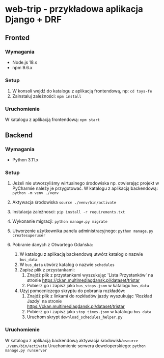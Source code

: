 # web-trip - przykładowa aplikacja Django + DRF


## Fronted
### Wymagania

- Node.js 18.x
- npm 9.6.x

### Setup

1. W konsoli wejdź do katalogu z aplikacją frontendową, np: `cd toys-fe`
2. Zainstaluj zależności: `npm install`

### Uruchomienie

W katalogu z aplikacją frontendową: `npm start`

## Backend
### Wymagania

- Python 3.11.x

### Setup

1. Jeżeli nie utworzyliśmy wirtualnego środowiska np. otwierając projekt w PyCharmie
należy je przygotować. W katalogu z aplikacją backendową: `python -m venv ./venv`

2. Aktywacja środowiska `source ./venv/bin/activate`
3. Instalacja zależnosci: `pip install -r requirements.txt`
4. Wykonanie migracji: `python manage.py migrate`
5. Utworzenie użytkownika panelu administracyjnego: `python manage.py createsuperuser`
6. Pobranie danych z Otwartego Gdańska:
   1. W katalogu z aplikacją backendową utwórz katalog o nazwie `bus_data`
   2. W `bus_data` utwórz katalog o nazwie `schedules`
   3. Zapisz plik z przystankami:
      1. Znajdź plik z przystankami wyszukując 'Lista Przystanków' na stronie https://ckan.multimediagdansk.pl/dataset/tristar 
      2. Pobierz go i zapisz jako `bus_stops.json` w katalogu `bus_data`
   4. Użyj pomocniczego skryptu do pobrania rozkładów:
      1. Znajdź plik z linkami do rozkładów jazdy wyszukując 'Rozkład Jazdy' na stronie https://ckan.multimediagdansk.pl/dataset/tristar
      2. Pobierz go i zapisz jako `stop_times.json` w katalogu `bus_data`
      3. Uruchom skrypt `download_schedules_helper.py`

### Uruchomienie

W katalogu z aplikacją backendową aktywacja środowiska:`source ./venv/bin/activate`
Uruchomienie serwera deweloperskiego: `python manage.py runserver`
